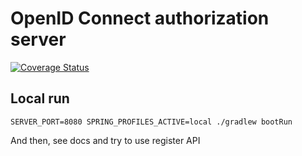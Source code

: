 # OpenID Connect authorization server
[![Coverage Status](https://coveralls.io/repos/github/alfa-laboratory/ratauth/badge.svg)](https://coveralls.io/github/alfa-laboratory/ratauth)
## Local run

`SERVER_PORT=8080 SPRING_PROFILES_ACTIVE=local ./gradlew bootRun`

And then, see docs and try to use register API
